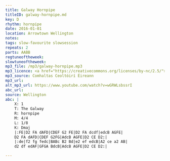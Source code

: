 ```yaml
---
title: Galway Hornpipe
titleID: galway-hornpipe.md
key: D
rhythm: hornpipe
date: 2016-01-01
location: Arrowtown Wellington
notes:
tags: slow-favourite slowsession
repeats: 2 
parts: AABB 
regtuneoftheweek:
slowtuneoftheweek:
mp3_file: /mp3/galway-hornpipe.mp3
mp3_licence: <a href="https://creativecommons.org/licenses/by-nc/2.5/">CC-BY-NC-2.5</a>
mp3_source: Comhaltas Ceoltóirí Éireann
mp3_url:
alt_mp3_url: https://www.youtube.com/watch?v=wGRWLsbssrI
abc_url:
source: Wellington
abc: |
    X: 1
    T: The Galway
    R: hornpipe
    M: 4/4
    L: 1/8
    K: Dmaj
    |:FE|D2 FA dAFD|CDEF G2 FE|D2 FA dcdf|edcB AGFE|
    D2 FA dAFD|CDEF G2FG|AdcB AGFE|D2 CE D2:|
    |:de|f2 fg fedc|BABc B2 Bd|e2 ef edcB|A2 ce a2 AB|
    d2 df edAF|GFGA BdcB|AdcB AGFE|D2 CE D2:|

---
```


